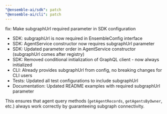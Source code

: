 ```yaml
---
"@ensemble-ai/sdk": patch
"@ensemble-ai/cli": patch
---
```


fix: Make subgraphUrl required parameter in SDK configuration

- SDK: subgraphUrl is now required in EnsembleConfig interface
- SDK: AgentService constructor now requires subgraphUrl parameter
- SDK: Updated parameter order in AgentService constructor (subgraphUrl comes after registry)
- SDK: Removed conditional initialization of GraphQL client - now always initialized
- CLI: Already provides subgraphUrl from config, no breaking changes for CLI users
- Tests: Updated all test configurations to include subgraphUrl
- Documentation: Updated README examples with required subgraphUrl parameter

This ensures that agent query methods (`getAgentRecords`, `getAgentsByOwner`, etc.) always work correctly by guaranteeing subgraph connectivity.